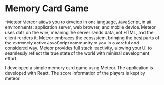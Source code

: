 # Memory Card Game
-Meteor
Meteor allows you to develop in one language, JavaScript, in all environments: application server, web browser, and mobile device.
Meteor uses data on the wire, meaning the server sends data, not HTML, and the client renders it.
Meteor embraces the ecosystem, bringing the best parts of the extremely active JavaScript community to you in a careful and considered way.
Meteor provides full stack reactivity, allowing your UI to seamlessly reflect the true state of the world with minimal development effort.

I developed a simple memory card game using Meteor. The application is developed with React. The score information of the players is kept by meteor.
